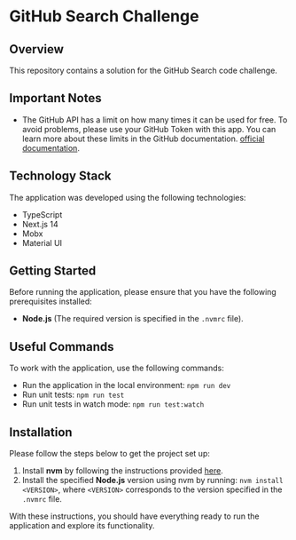 # GitHub Search Challenge

## Overview

This repository contains a solution for the GitHub Search code challenge.

## Important Notes

- The GitHub API has a limit on how many times it can be used for free. To avoid problems, please use your GitHub Token with this app. You can learn more about these limits in the GitHub documentation. [official documentation](https://docs.github.com/en/rest/overview/resources-in-the-rest-api?apiVersion=2022-11-28#exceeding-the-rate-limit).

## Technology Stack

The application was developed using the following technologies:

- TypeScript
- Next.js 14
- Mobx
- Material UI

## Getting Started

Before running the application, please ensure that you have the following prerequisites installed:

- **Node.js** (The required version is specified in the `.nvmrc` file).

## Useful Commands

To work with the application, use the following commands:

- Run the application in the local environment: `npm run dev`
- Run unit tests: `npm run test`
- Run unit tests in watch mode: `npm run test:watch`

## Installation

Please follow the steps below to get the project set up:

1. Install **nvm** by following the instructions provided [here](https://github.com/nvm-sh/nvm#installation-and-update).
2. Install the specified **Node.js** version using nvm by running: `nvm install <VERSION>`, where `<VERSION>` corresponds to the version specified in the `.nvmrc` file.

With these instructions, you should have everything ready to run the application and explore its functionality.
